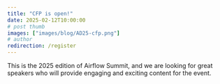 ```yaml
---
title: "CFP is open!"
date: 2025-02-12T10:00:00
# post thumb
images: ["images/blog/AD25-cfp.png"]
# author
redirection: /register
---
```


This is the 2025 edition of Airflow Summit, and we are looking for great speakers who will provide engaging and exciting content for the event.